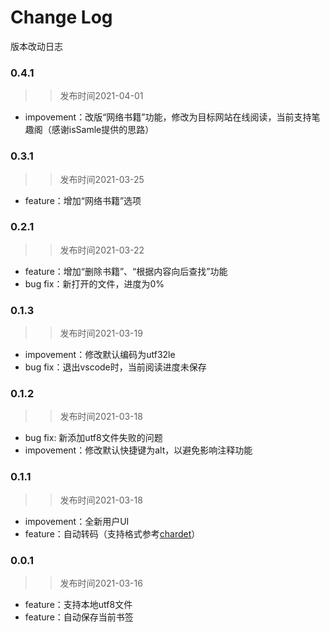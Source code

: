 # Change Log
版本改动日志

### 0.4.1
>> 发布时间2021-04-01
- impovement：改版“网络书籍”功能，修改为目标网站在线阅读，当前支持笔趣阁（感谢isSamle提供的思路）

### 0.3.1
>> 发布时间2021-03-25
- feature：增加“网络书籍”选项

### 0.2.1
>> 发布时间2021-03-22
- feature：增加“删除书籍”、“根据内容向后查找”功能
- bug fix：新打开的文件，进度为0%

### 0.1.3
>> 发布时间2021-03-19
- impovement：修改默认编码为utf32le
- bug fix：退出vscode时，当前阅读进度未保存

### 0.1.2
>> 发布时间2021-03-18
- bug fix: 新添加utf8文件失败的问题
- impovement：修改默认快捷键为alt，以避免影响注释功能

### 0.1.1
>> 发布时间2021-03-18
- impovement：全新用户UI
- feature：自动转码（支持格式参考[chardet](https://www.npmjs.com/package/chardet)）

### 0.0.1
>> 发布时间2021-03-16
- feature：支持本地utf8文件
- feature：自动保存当前书签

